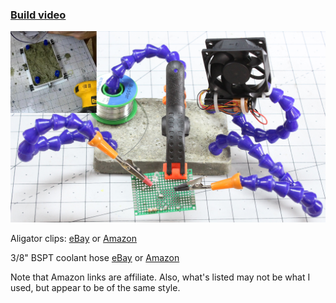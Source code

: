 ### [Build video](https://www.youtube.com/watch?v=MIIlK7pLdQM)

![image](solder-squid.jpg)

Aligator clips: [eBay](https://www.ebay.com/itm/10pcs-Single-Prong-Alligator-Clips-With-Teeth-Aligator-Stainless-Steel-Clip-Test/331990813162) or [Amazon](https://amzn.to/2vmKzv2)

3/8" BSPT coolant hose [eBay](https://www.ebay.com/itm/Round-Nozzle-Flexible-Water-Oil-Coolant-Pipe-Hose-3-8BSP-Thread-5pcs-Z5L5/332194037522) or [Amazon](https://amzn.to/2H7sxjh)  

Note that Amazon links are affiliate. Also, what's listed may not be what I used, but appear to be of the same style.
